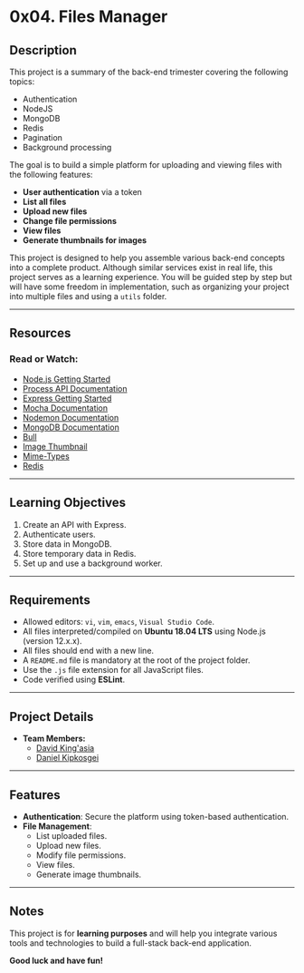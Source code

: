 # 0x04. Files Manager

## Description

This project is a summary of the back-end trimester covering the following topics:
- Authentication
- NodeJS
- MongoDB
- Redis
- Pagination
- Background processing

The goal is to build a simple platform for uploading and viewing files with the following features:
- **User authentication** via a token
- **List all files**
- **Upload new files**
- **Change file permissions**
- **View files**
- **Generate thumbnails for images**

This project is designed to help you assemble various back-end concepts into a complete product. Although similar services exist in real life, this project serves as a learning experience. You will be guided step by step but will have some freedom in implementation, such as organizing your project into multiple files and using a `utils` folder.

---

## Resources

### Read or Watch:
- [Node.js Getting Started](https://nodejs.org/en/docs/)
- [Process API Documentation](https://nodejs.org/dist/latest-v12.x/docs/api/process.html)
- [Express Getting Started](https://expressjs.com/en/starter/installing.html)
- [Mocha Documentation](https://mochajs.org/)
- [Nodemon Documentation](https://nodemon.io/)
- [MongoDB Documentation](https://www.mongodb.com/docs/)
- [Bull](https://docs.bullmq.io/)
- [Image Thumbnail](https://www.npmjs.com/package/image-thumbnail)
- [Mime-Types](https://www.npmjs.com/package/mime-types)
- [Redis](https://redis.io/documentation)

---

## Learning Objectives

1. Create an API with Express.
2. Authenticate users.
3. Store data in MongoDB.
4. Store temporary data in Redis.
5. Set up and use a background worker.

---

## Requirements

- Allowed editors: `vi`, `vim`, `emacs`, `Visual Studio Code`.
- All files interpreted/compiled on **Ubuntu 18.04 LTS** using Node.js (version 12.x.x).
- All files should end with a new line.
- A `README.md` file is mandatory at the root of the project folder.
- Use the `.js` file extension for all JavaScript files.
- Code verified using **ESLint**.

---

## Project Details

- **Team Members:** 
  - [David King'asia](https://github.com/Dev-Kings)
  - [Daniel Kipkosgei](https://github.com/Chirchir-Dan)

---

## Features

- **Authentication**: Secure the platform using token-based authentication.
- **File Management**: 
  - List uploaded files.
  - Upload new files.
  - Modify file permissions.
  - View files.
  - Generate image thumbnails.

---

## Notes

This project is for **learning purposes** and will help you integrate various tools and technologies to build a full-stack back-end application.

**Good luck and have fun!**